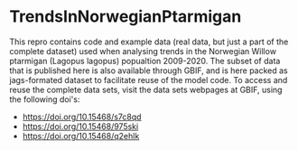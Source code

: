 # TrendsInNorwegianPtarmigan

This repro contains code and example data (real data, but just a part of the complete dataset) used when analysing trends in the Norwegian Willow ptarmigan (Lagopus lagopus) popualtion 2009-2020. The subset of data that is published here is also available through GBIF, and is here packed as jags-formated dataset to facilitate reuse of the model code. To access and reuse the complete data sets, visit the data sets webpages at GBIF, using the following doi's:

- https://doi.org/10.15468/s7c8qd
- https://doi.org/10.15468/975ski
- https://doi.org/10.15468/q2ehlk



